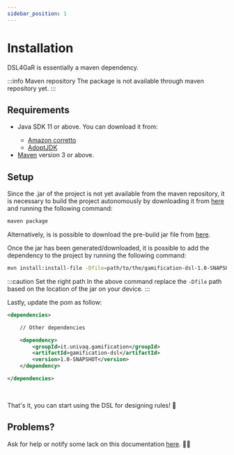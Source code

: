 ```yaml
---
sidebar_position: 1
---
```


# Installation

DSL4GaR is essentially a maven dependency.

:::info Maven repository
The package is not available through maven repository yet.
:::

## Requirements

<ul>
  <li> Java SDK 11 or above. You can download it from:</li>
  <ul>
    <li><a href="https://docs.aws.amazon.com/corretto/latest/corretto-11-ug/downloads-list.html">Amazon corretto</a></li>
    <li><a href="https://adoptopenjdk.net/">AdoptJDK</a></li>
  </ul>
  <li><a href="https://maven.apache.org/download.cgi">Maven</a> version 3 or above.</li>
</ul>


## Setup

Since the .jar of the project is not yet available from the maven repository, it is necessary to build the project autonomously by downloading it from [here](https://github.com/antbucc/GRL) and running the following command:

```bash 
maven package
```

Alternatively, is is possible to download the pre-build jar file from [here](https://github.com/antbucc/GRL/releases/tag/v1.0.0).<br />

Once the jar has been generated/downloaded, it is possible to add the dependency to the project by running the following command:

```bash 
mvn install:install-file -Dfile=path/to/the/gamification-dsl-1.0-SNAPSHOT.jar -DgroupId=it.univaq.gamification -DartifactId=gamification-dsl -Dversion=1.0-SNAPSHOT -Dpackaging=jar -DgeneratePom=true
```

:::caution Set the right path
In the above command replace the `-Dfile` path based on the location of the jar on your device.
:::

Lastly, update the pom as follow:

```xml title="pom.xml" {5-9}
<dependencies>

    // Other dependencies

    <dependency>
        <groupId>it.univaq.gamification</groupId>
        <artifactId>gamification-dsl</artifactId>
        <version>1.0-SNAPSHOT</version>
    </dependency>

</dependencies>
```

<br />

That's it, you can start using the DSL for designing rules! 🥳

## Problems?

Ask for help or notify some lack on this documentation [here](https://github.com/StefanoMartella/DSL4GaR/issues). 🙏🏻
